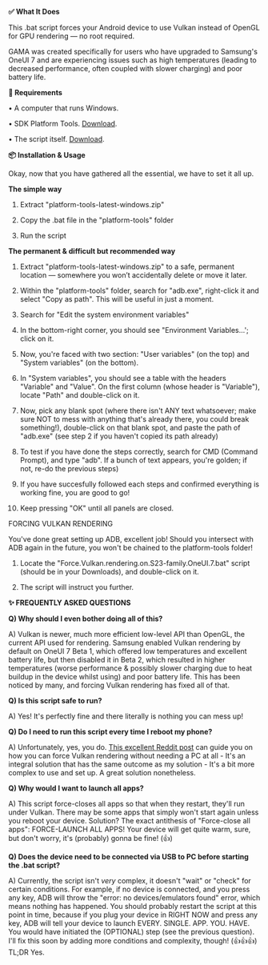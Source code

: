 **✅ What It Does**

This .bat script forces your Android device to use Vulkan instead of OpenGL for GPU rendering — no root required. 

GAMA was created specifically for users who have upgraded to Samsung's OneUI 7 and are experiencing issues such as high temperatures (leading to decreased performance, often coupled with slower charging) and poor battery life.

**🧩 Requirements**

• A computer that runs Windows.

• SDK Platform Tools. [Download](https://dl.google.com/android/repository/platform-tools-latest-windows.zip).

• The script itself. [Download](https://github.com/popovicialinc/s23_oneui7_vulkan/releases/latest).

**📦 Installation & Usage**

Okay, now that you have gathered all the essential, we have to set it all up.

**The simple way**

1) Extract "platform-tools-latest-windows.zip"
   
2) Copy the .bat file in the "platform-tools" folder

3) Run the script

**The permanent & difficult but recommended way**

1) Extract "platform-tools-latest-windows.zip" to a safe, permanent location — somewhere you won’t accidentally delete or move it later.
   
2) Within the "platform-tools" folder, search for "adb.exe", right-click it and select "Copy as path". This will be useful in just a moment.
   
3) Search for "Edit the system environment variables"
   
4) In the bottom-right corner, you should see "Environment Variables...'; click on it.
  
5) Now, you're faced with two section: "User variables" (on the top) and "System variables" (on the bottom).
  
6) In "System variables", you should see a table with the headers "Variable" and "Value". On the first column (whose header is "Variable"), locate "Path" and double-click on it.
  
7) Now, pick any blank spot (where there isn't ANY text whatsoever; make sure NOT to mess with anything that's already there, you could break something!), double-click on that blank spot, and paste the path of "adb.exe" (see step 2 if you haven't copied its path already)
    
8) To test if you have done the steps correctly, search for CMD (Command Prompt), and type "adb". If a bunch of text appears, you're golden; if not, re-do the previous steps)

9) If you have succesfully followed each steps and confirmed everything is working fine, you are good to go!

10) Keep pressing "OK" until all panels are closed.

FORCING VULKAN RENDERING

You've done great setting up ADB, excellent job! Should you intersect with ADB again in the future, you won't be chained to the platform-tools folder!

1) Locate the "Force.Vulkan.rendering.on.S23-family.OneUI.7.bat" script (should be in your Downloads), and double-click on it.

2) The script will instruct you further.

**✨ FREQUENTLY ASKED QUESTIONS**

**Q) Why should I even bother doing all of this?**

A) Vulkan is newer, much more efficient low-level API than OpenGL, the current API used for rendering. Samsung enabled Vulkan rendering by default on OneUI 7 Beta 1, which offered low temperatures and excellent battery life, but then disabled it in Beta 2, which resulted in higher temperatures (worse performance & possibly slower charging due to heat buildup in the device whilst using) and poor battery life. This has been noticed by many, and forcing Vulkan rendering has fixed all of that.

**Q) Is this script safe to run?**

A) Yes! It's perfectly fine and there literally is nothing you can mess up!

**Q) Do I need to run this script every time I reboot my phone?**

A) Unfortunately, yes, you do. [This excellent Reddit post](https://www.reddit.com/r/GalaxyS23Ultra/comments/1kbisga/full_tutorial_enable_vulkan_on_s23u_without_pc/) can guide you on how you can force Vulkan rendering without needing a PC at all - It's an integral solution that has the same outcome as my solution - It's a bit more complex to use and set up. A great solution nonetheless.

**Q) Why would I want to launch all apps?**

A) This script force-closes all apps so that when they restart, they'll run under Vulkan. There may be some apps that simply won't start again unless you reboot your device. Solution? The exact antithesis of "Force-close all apps": FORCE-LAUNCH ALL APPS! Your device will get quite warm, sure, but don't worry, it's (probably) gonna be fine! (👍)

**Q) Does the device need to be connected via USB to PC before starting the .bat script?**

A) Currently, the script isn't _very_ complex, it doesn't "wait" or "check" for certain conditions. For example, if no device is connected, and you press any key, ADB will throw the "error: no devices/emulators found" error, which means nothing has happened. You should probably restart the script at this point in time, because if you plug your device in RIGHT NOW and press any key, ADB will tell your device to launch EVERY. SINGLE. APP. YOU. HAVE. You would have initiated the (OPTIONAL) step (see the previous question). I'll fix this soon by adding more conditions and complexity, though! (👍👍👍)
TL;DR Yes.
